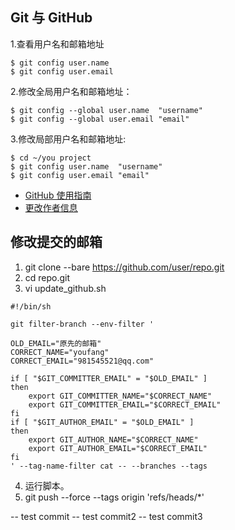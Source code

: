 ## Git 与 GitHub
1.查看用户名和邮箱地址
```
$ git config user.name
$ git config user.email
```

2.修改全局用户名和邮箱地址：
```
$ git config --global user.name  "username"     
$ git config --global user.email "email"       
```
 
3.修改局部用户名和邮箱地址:
```
$ cd ~/you project                       
$ git config user.name  "username"      
$ git config user.email "email" 
```

- [GitHub 使用指南](https://docs.github.com/cn/github/getting-started-with-github)
- [更改作者信息](https://docs.github.com/cn/github/using-git/changing-author-info)

## 修改提交的邮箱
1. git clone --bare https://github.com/user/repo.git
2. cd repo.git
3. vi update_github.sh
```
#!/bin/sh

git filter-branch --env-filter '

OLD_EMAIL="原先的邮箱"
CORRECT_NAME="youfang"
CORRECT_EMAIL="981545521@qq.com"

if [ "$GIT_COMMITTER_EMAIL" = "$OLD_EMAIL" ]
then
    export GIT_COMMITTER_NAME="$CORRECT_NAME"
    export GIT_COMMITTER_EMAIL="$CORRECT_EMAIL"
fi
if [ "$GIT_AUTHOR_EMAIL" = "$OLD_EMAIL" ]
then
    export GIT_AUTHOR_NAME="$CORRECT_NAME"
    export GIT_AUTHOR_EMAIL="$CORRECT_EMAIL"
fi
' --tag-name-filter cat -- --branches --tags
```
4. 运行脚本。
5. git push --force --tags origin 'refs/heads/*'




-- test commit
-- test commit2
-- test commit3